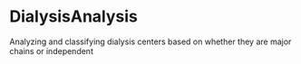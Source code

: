 # DialysisAnalysis
Analyzing and classifying dialysis centers based on whether they are major chains or independent

